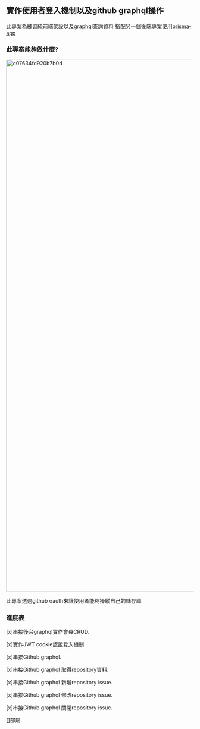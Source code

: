 
## 實作使用者登入機制以及github graphql操作

此專案為練習純前端架設以及graphql查詢資料
搭配另一個後端專案使用[prisma-app](https://github.com/wang-626/prisma-app)

### 此專案能夠做什麼?
<img width="1431" alt="c07634fd920b7b0d" src="https://user-images.githubusercontent.com/62385136/225360962-5817c2f4-2701-4d43-9344-a31bdfecdb97.png">

此專案透過github oauth來讓使用者能夠操縱自己的儲存庫

### 進度表
[x]串接後台graphql實作會員CRUD. 

[x]實作JWT cookie認證登入機制. 

[x]串接Github graphql. 

[x]串接Github graphql 取得repository資料. 

[x]串接Github graphql 新增repository issue. 

[x]串接Github graphql 修改repository issue. 

[x]串接Github graphql 關閉repository issue. 

[]部屬. 



